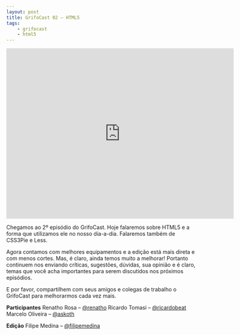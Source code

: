 ```yaml
---
layout: post
title: GrifoCast 02 – HTML5
tags:
    - grifocast
    - html5
---
```


<iframe id="vvq-334-vimeo-1" src="http://player.vimeo.com/video/16928610?title=1&amp;byline=1&amp;portrait=0&amp;fullscreen=1" width="600" height="450" frameborder="0">&lt;a href="http://www.vimeo.com/16928610"&gt;http://www.vimeo.com/16928610&lt;/a&gt;</iframe>

Chegamos ao 2º episódio do GrifoCast. Hoje falaremos sobre HTML5 e a forma que utilizamos ele no nosso dia-a-dia. Falaremos também de CSS3Pie e Less.

Agora contamos com melhores equipamentos e a edição está mais direta e com menos cortes. Mas, é claro, ainda temos muito a melhorar! Portanto continuem nos enviando críticas, sugestões, dúvidas, sua opinião e é claro, temas que você acha importantes para serem discutidos nos próximos episódios.

E por favor, compartilhem com seus amigos e colegas de trabalho o GrifoCast para melhorarmos cada vez mais.

**Participantes**
Renatho Rosa – [@renatho](http://twitter.com/renatho)
Ricardo Tomasi – [@ricardobeat](http://twitter.com/ricardobeat)
Marcelo Oliveira – [@askoth](http://twitter.com/askoth)

**Edição**
Filipe Medina – [@filipemedina](http://twitter.com/filipemedina)
